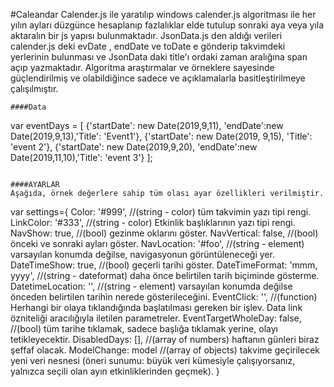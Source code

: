 #Caleandar 
Calender.js ile yaratılıp windows calender.js algoritması ile her yılın ayları düzgünce hesaplanıp fazlalıklar elde tutulup sonraki aya veya yıla aktaralın bir js yapısı bulunmaktadır. 
JsonData.js den aldığı verileri calender.js deki evDate , endDate ve toDate e gönderip takvimdeki yerlerinin bulunması ve JsonData daki title'ı ordaki zaman aralığına span açıp yazmaktadır.
 Algoritma araştırmalar ve örneklere sayesinde güçlendirilmiş ve olabildiğince sadece ve açıklamalarla basitleştirilmeye çalışılmıştır.
```
####Data
```
var eventDays = [
  {'startDate': new Date(2019,9,11), 'endDate':new Date(2019,9,13),'Title': 'Event1'},
  {'startDate': new Date(2019, 9,15), 'Title': 'event 2'},
  {'startDate': new Date(2019,9,20), 'endDate':new Date(2019,11,10),'Title': 'event 3'}
];

```

####AYARLAR
Aşağıda, örnek değerlere sahip tüm olası ayar özellikleri verilmiştir.
```
var settings={
    Color: '#999',                //(string - color) tüm takvimin yazı tipi rengi.
    LinkColor: '#333',            //(string - color) Etkinlik başlıklarının yazı tipi rengi.
    NavShow: true,                //(bool) gezinme oklarını göster.
    NavVertical: false,           //(bool) önceki ve sonraki ayları göster.
    NavLocation: '#foo',          //(string - element) varsayılan konumda değilse, navigasyonun görüntüleneceği yer.
    DateTimeShow: true,           //(bool) geçerli tarihi göster.
    DateTimeFormat: 'mmm, yyyy',  //(string - dateformat) daha önce belirtilen tarih biçiminde gösterme.
    DatetimeLocation: '',         //(string - element) varsayılan konumda değilse önceden belirtilen tarihin nerede gösterileceğini.
    EventClick: '',               //(function) Herhangi bir olaya tıklandığında başlatılması gereken bir işlev. Data link özniteliği aracılığıyla iletilen parametreler.
    EventTargetWholeDay: false,   //(bool) tüm tarihe tıklamak, sadece başlığa tıklamak yerine, olayı tetikleyecektir.
    DisabledDays: [],             //(array of numbers) haftanın günleri biraz şeffaf olacak.
    ModelChange: model            //(array of objects) takvime geçirilecek yeni veri nesnesi (öneri sunumu: büyük veri kümesiyle çalışıyorsanız, yalnızca seçili olan ayın etkinliklerinden geçmek).
  }
```